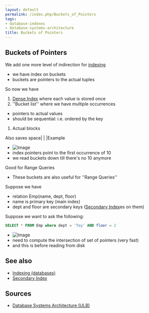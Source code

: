 ```yaml
---
layout: default
permalink: /index.php/Buckets_of_Pointers
tags:
- database-indexes
- database-systems-architecture
title: Buckets of Pointers
---
```

## Buckets of Pointers
We add one more level of indirection for [indexing](Indexing_(databases))
- we have index on buckets
- buckets are pointers to the actual tuples

So now we have
1. [Dense Index](Dense_Index) where each value is stored once
1. ''Bucket list'' where we have multiple occurrences
  - pointers to actual values 
  - should be sequential: i.e. ordered by the key
1. Actual blocks

Also saves space|   | |Example
- <img src="https://raw.github.com/alexeygrigorev/wiki-figures/master/ulb/dbsa/ind/secondary-level-of-ind.png" alt="Image">
- index pointers point to the first occurrence of 10
- we read buckets down till there's no 10 anymore

Good for Range Queries
- These buckets are also useful for ''Range Queries''

Suppose we have 
- relation Emp(name, dept, floor)
- name is primary key (main index)
- dept and floor are secondary keys ([Secondary Index](Secondary_Index)es on them)

Suppose we want to ask the following:
```sql
SELECT * FROM Emp where dept = 'Toy' AND floor = 2
```
- <img src="https://raw.github.com/alexeygrigorev/wiki-figures/master/ulb/dbsa/ind/secondary-buckets-range-q.png" alt="Image">
- need to compute the intersection of set of pointers (very fast)
- and this is before reading from disk


## See also
- [Indexing (databases)](Indexing_(databases))
- [Secondary Index](Secondary_Index)

## Sources
- [Database Systems Architecture (ULB)](Database_Systems_Architecture_(ULB))
